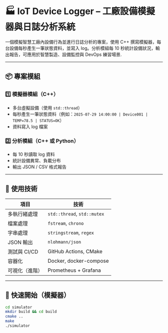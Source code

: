# 🏭 IoT Device Logger – 工廠設備模擬器與日誌分析系統

一個模擬智慧工廠內設備行為並進行日誌分析的專案，使用 C++ 撰寫模擬器，每台設備每秒產生一筆狀態資料，並寫入 log。分析模組每 10 秒統計設備狀況，輸出報告，可應用於智慧製造、設備監控與 DevOps 練習場景.

---

## 📦 專案模組

### 1️⃣ 模擬器模組（C++）
- 多台虛擬設備（使用 `std::thread`）
- 每秒產生一筆狀態資料（例如：`2025-07-29 14:00:00 | Device001 | TEMP=78.5 | STATUS=OK`）
- 資料寫入 log 檔案

### 2️⃣ 分析模組（C++ 或 Python）
- 每 10 秒讀取 log 資料
- 統計設備異常、負載分布
- 輸出 JSON / CSV 格式報告

---

## 🔧 使用技術

| 項目         | 技術                         |
|--------------|------------------------------|
| 多執行緒處理 | `std::thread`, `std::mutex`  |
| 檔案處理     | `fstream`, `chrono`          |
| 字串處理     | `stringstream`, `regex`      |
| JSON 輸出    | `nlohmann/json`              |
| 測試與 CI/CD | GitHub Actions, CMake        |
| 容器化       | Docker, docker-compose       |
| 可視化（進階）| Prometheus + Grafana        |

---

## 🚀 快速開始（模擬器）

```bash
cd simulator
mkdir build && cd build
cmake ..
make
./simulator

